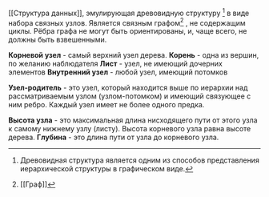 [[Структура данных]], эмулирующая древовидную структуру [^1] в виде набора связных узлов. Является связным графом[^2] , не содержащим циклы. Рёбра графа не могут быть ориентированы, и, чаще всего, не должны быть взвешенными. 

**Корневой узел** - самый верхний узел дерева. 
**Корень** - одна из вершин, по желанию наблюдателя
**Лист** - узел, не имеющий дочерних элементов 
**Внутренний узел** - любой узел, имеющий потомков 

**Узел-родитель** - это узел, который находится выше по иерархии над рассматриваемым узлом (узлом-потомком) и имеющий связующее с ним ребро. Каждый узел имеет не более одного предка. 

**Высота узла** - это максимальная длина нисходящего пути от этого узла к самому нижнему узлу (листу). Высота корневого узла равна высоте дерева. 
**Глубина** - это длина пути от узла до корневого узла. 

[^1]: Древовидная структура является одним из способов представления иерархической структуры в графическом виде.
[^2]: [[Граф]]